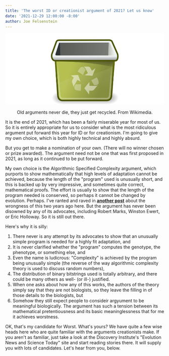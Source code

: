 ```yaml
---
title: 'The worst ID or creationist argument of 2021? Let us know'
date: '2021-12-29 12:00:00 -8:00'
author: Joe Felsenstein
---
```


![From Wikimedia.](/uploads/2021/400pxRecycleBin.png)

<div align=center>Old arguments never die, they just get recycled.  From Wikimedia.</div>

It is the end of 2021, which has been a fairly miserable year for most of us.  So it is entirely appropriate for us to consider what is the most ridiculous argument put forward this year for ID or for creationism.  I'm going to give my own choice, which is both highly technical and highly absurd.

But you get to make a nomination of your own. (There will no winner chosen or prize awarded).  The argument need not be one that was first proposed in 2021, as long as it continued to be put forward.

My own choice is the Algorithmic Specified Complexity argument, which purports to show mathematically that
high levels of adaptation cannot be achieved, because the length of the "program" used is unusually short, and
this is backed up by very impressive, and sometimes quite correct, mathematical proofs.  The effort is usually
to show that the length of the program needed is conserved, so perhaps it cannot be changed by evolution.  Perhaps.    I've ranted and
raved in [**another
post**](https://pandasthumb.org/archives/2019/12/Is-Algorithmic-Specified-Complexity-Useless-for-Analyzing-Evolution.html)
about the wrongness of this two years ago here.  But the argument has never been disowned by any of its
advocates, including Robert Marks, Winston Ewert, or Eric Holloway.  So it is still out there.

Here's why it is silly:
1. There never is any attempt by its advocates to show that an unusually simple program is needed for a highly fit
adaptation, and
2. It is never clarified whether the "program" computes the genotype, the phenotype, or something else, and
3. Even the name is ludicrous: "Complexity" is achieved by the program being unusually simple (the reverse of
the way algorithmic complexity theory is used to discuss random numbers),
4. The distribution of binary bitstrings used is totally arbitrary, and there could be many others as well- (or ill-)
justified.
5. When one asks about how any of this works, the authors of the theory simply say that they are not biologists,
so they leave the filling in of those details to the biologists, but
6. Somehow they still expect people to consideir argyument to be meaningful biologically.
The argument has such a tension between its mathematical pretentiousness and its basic meaninglessness that
for me it achieves worstness.

OK, that's my candidate for Worst.  What's yours?  We have quite a few wise heads here who are quite familiar with the
arguments creationists make.  If you aren't as familiar, just take a look at the Discovery Institute's "Evolution
News and Science Today" site and start reading stories there.  It will supply
you with lots of candidates. Let's hear from you, below.
